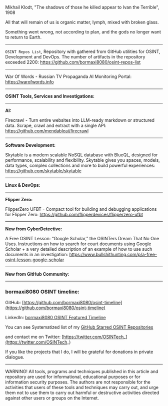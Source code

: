 Mikhail Klodt, "The shadows of those he killed appear to Ivan the Terrible", 1908


All that will remain of us is organic matter, lymph, mixed with broken glass.


Something went wrong, not according to plan, and the gods no longer want to return to Earth.



----

```OSINT Repos List```, Repository with gathered from GitHub utilities for OSINT, Development and DevOps. The number of artifacts in the repository exceeded 2200: https://github.com/bormaxi8080/osint-repos-list

----

War Of Words - Russian TV Propaganda AI Monitoring Portal: https://warofwords.info

----

**OSINT Tools, Services and Investigations:**



----

**AI:**

Firecrawl - Turn entire websites into LLM-ready markdown or structured data. Scrape, crawl and extract with a single API: https://github.com/mendableai/firecrawl

---

**Software Development:**

Skytable is a modern scalable NoSQL database with BlueQL, designed for performance, scalability and flexibility. Skytable gives you spaces, models, data types, complex collections and more to build powerful experiences: https://github.com/skytable/skytable

----

**Linux & DevOps:**



----

**Flipper Zero:**

FlipperZero UFBT - Compact tool for building and debugging applications for Flipper Zero: https://github.com/flipperdevices/flipperzero-ufbt

----

**New from CyberDetective:**

A Free OSINT Lesson: “Google Scholar,” the OSINTers Dream That No One Uses. Instructions on how to search for court documents using Google Scholar + a very detailed description of an example of how to use such documents in an investigation: https://www.bullshithunting.com/p/a-free-osint-lesson-google-scholar

----

**New from GitHub Community:**



----
### bormaxi8080 OSINT timeline:

GitHub: [https://github.com/bormaxi8080/osint-timeline](https://github.com/bormaxi8080/osint-timeline)

LinkedIn: [bormaxi8080 OSINT Featured Timeline](https://www.linkedin.com/in/osintech/details/featured/)

You can see Systematized list of my [GitHub Starred OSINT Repositories](https://github.com/bormaxi8080/osint-repos-list)

and contact me on Twitter: [https://twitter.com/OSINTech_](https://twitter.com/OSINTech_)

If you like the projects that I do, I will be grateful for donations in private dialogue.

----

WARNING! All tools, programs and techniques published in this article and repository are used for informational, educational purposes or for information security purposes. The authors are not responsible for the activities that users of these tools and techniques may carry out, and urge them not to use them to carry out harmful or destructive activities directed against other users or groups on the Internet.
